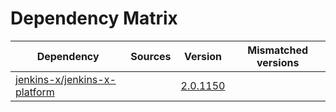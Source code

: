 # Dependency Matrix

Dependency | Sources | Version | Mismatched versions
---------- | ------- | ------- | -------------------
[jenkins-x/jenkins-x-platform](https://github.com/jenkins-x/jenkins-x-platform.git) |  | [2.0.1150](https://github.com/jenkins-x/jenkins-x-platform/releases/tag/v2.0.1150) | 
